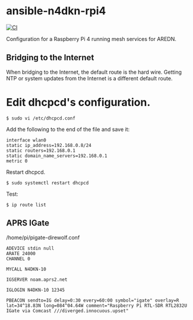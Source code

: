 # ansible-n4dkn-rpi4

[![CI](https://github.com/deekayen/ansible-n4dkn-rpi4/actions/workflows/ci.yml/badge.svg)](https://github.com/deekayen/ansible-n4dkn-rpi4/actions/workflows/ci.yml)

Configuration for a Raspberry Pi 4 running mesh services for AREDN.

## Bridging to the Internet

When bridging to the Internet, the default route is the hard wire. Getting NTP or system updates from the Internet is a different default route.

# Edit dhcpcd's configuration.

```
$ sudo vi /etc/dhcpcd.conf
```

Add the following to the end of the file and save it:

```
interface wlan0
static ip_address=192.168.0.8/24
static routers=192.168.0.1
static domain_name_servers=192.168.0.1
metric 0
```

Restart dhcpcd.

```
$ sudo systemctl restart dhcpcd
```

Test:

```
$ ip route list
```

## APRS IGate

/home/pi/pigate-direwolf.conf

```
ADEVICE stdin null
ARATE 24000
CHANNEL 0

MYCALL N4DKN-10

IGSERVER noam.aprs2.net

IGLOGIN N4DKN-10 12345

PBEACON sendto=IG delay=0:30 every=60:00 symbol="igate" overlay=R lat=34^18.83N long=084^04.64W comment="Raspberry Pi RTL-SDR RTL2832U IGate via Comcast ///diverged.innocuous.upset"
```
